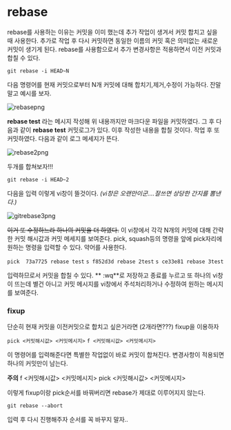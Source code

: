 # rebase

rebase를 사용하는 이유는 커밋을 이미 했는데 추가 작업이 생겨서 커밋 합치고 싶을 때
사용한다. 추가로 작업 후 다시 커밋하면 동일한 이름의 커밋 혹은 의미없는 새로운 커밋이 생기게 된다. rebase를 사용함으로서 추가 변경사항은 적용하면서 이전 커밋과 합칠 수 있다. 

`git rebase -i HEAD~N `

다음 명령어를 현재 커밋으로부터 N개 커밋에 대해 합치기,제거,수정이 가능하다. 
잔말말고 예시를 보자.

![rebasepng](https://user-images.githubusercontent.com/43857226/93711924-04efb400-fb8d-11ea-8cf6-9c006882dcf7.PNG)

**rebase test** 라는 메시지 작성해 위 내용까지만 마크다운 파일을 커밋하였다.
그 후 다음과 같이 **rebase test** 커밋로그가 있다. 이후 작성한 내용을 합칠 것이다.
작업 후 또 커밋하였다. 다음과 같이 로그 메세지가 뜬다.

![rebase2png](https://user-images.githubusercontent.com/43857226/93711925-05884a80-fb8d-11ea-984c-30ae9b1261a3.PNG)

두개를 합쳐보자!!!

`git rebase -i HEAD~2`

다음을 입력 이렇게 vi창이 뜰것이다.  *(vi창은 오랜만이군....잘쓰면 상당한 간지를 뽐낸다.)*

![gitrebase3png](https://user-images.githubusercontent.com/43857226/93711928-06b97780-fb8d-11ea-9d6f-da8c403aa1c1.PNG)


~~이거 또 수정하느라  하나의 커밋을 더 하였다.~~
이 vi창에서  각각 N개의 커밋에 대해 간략한 커밋 해시값과 커밋 메세지를 보여준다.
pick, squash등의 명령을 앞에 pick자리에 원하는 명령을 입력할 수 있다. 약어를 사용한다.

`pick  73a7725 rebase test`
`s f852d3d rebase 2test`
`s ce33e81 rebase 3test`

입력하므로서 커밋을 합칠 수 있다. ** :wq**로 저장하고 종료를 누르고 또 하나의 vi창이 뜨는데 
별건 아니고 커밋 메시지를 vi창에서 주석처리하거나 수정하여 원하는 메시지를 보여준다.

### fixup 

단순히 현재 커밋을 이전커밋으로 합치고 싶은거라면 (2개라면???) fixup을 이용하자

`pick <커밋해시값> <커밋메시지>`
`f <커밋해시값> <커밋메시지>`

이 명령어를 입력해준다면 특별한 작업없이 바로 커밋이 합쳐진다. 변경사항이 적용되면
하나의 커밋만이 남는다.

**주의** 
f <커밋해시값> <커밋메시지>
pick <커밋해시값> <커밋메시지>

이렇게 fixup이랑 pick순서를 바꿔버리면 rebase가 제대로 이루어지지 않는다.

`git rebase --abort`

입력 후 다시 진행해주자 순서를 꼭 바꾸지 말자..
